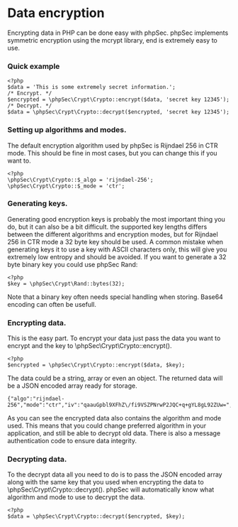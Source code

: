 Data encryption
===============

Encrypting data in PHP can be done easy with phpSec. phpSec implements symmetric encryption using the mcrypt library, end is extremely easy to use.

### Quick example ###

    <?php
    $data = 'This is some extremely secret information.';
    /* Encrypt. */
    $encrypted = \phpSec\Crypt\Crypto::encrypt($data, 'secret key 12345');
    /* Decrypt. */
    $data = \phpSec\Crypt\Crypto::decrypt($encrypted, 'secret key 12345');

### Setting up algorithms and modes. ###
The default encryption algorithm used by phpSec is Rijndael 256 in CTR mode. This should be fine in most cases, but you can change this if you want to.

    <?php
    \phpSec\Crypt\Crypto::$_algo = 'rijndael-256';
    \phpSec\Crypt\Crypto::$_mode = 'ctr';

### Generating keys. ###
Generating good encryption keys is probably the most important thing you do, but it can also be a bit difficult. the supported key lengths differs between the different algorithms and encryption modes, but for Rijndael 256 in CTR mode a 32 byte key should be used.
A common mistake when generating keys it to use a key with ASCII characters only, this will give you extremely low entropy and should be avoided. 
If you want to generate a 32 byte binary key you could use phpSec Rand:
 
    <?php
    $key = \phpSec\Crypt\Rand::bytes(32);

Note that a binary key often needs special handling when storing. Base64 encoding can often be usefull.

### Encrypting data. ###
This is the easy part. To encrypt your data just pass the data you want to encrypt and the key to \phpSec\Crypt\Crypto::encrypt().

    <?php
    $encrypted = \phpSec\Crypt\Crypto::encrypt($data, $key);

The data could be a string, array or even an object.
The returned data will be a JSON encoded array ready for storage. 

    {"algo":"rijndael-256","mode":"ctr","iv":"qaauGpbl9XFhZ\/fi9VSZPNrwP2JQC+q+gYL8gL92ZUw=","cdata":"ZvDdzPRhbgyLpwaq2rr+oFhxR4389N14g7\/r+5shFT9qK8sDVi81","mac":"vzQk4g\/cX1EQbQ7x0PFDHKJ4XSzksV+PPz4EG2rplGA="}

As you can see the encrypted data also contains the algorithm and mode used. This means that you could change preferred algorithm in your application, and still be able to decrypt old data. There is also a message authentication code to ensure data integrity.

### Decrypting data. ###
To the decrypt data all you need to do is to pass the JSON encoded array along with the same key that you used when encrypting the data to \phpSec\Crypt\Crypto::decrypt(). phpSec will automatically know what algorithm and mode to use to decrypt the data.

    <?php
    $data = \phpSec\Crypt\Crypto::decrypt($encrypted, $key);

